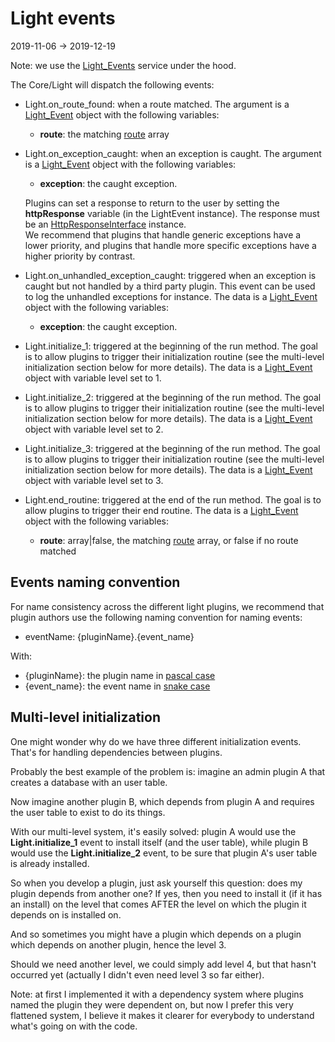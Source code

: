 Light events
=============
2019-11-06 -> 2019-12-19


Note: we use the [Light_Events](https://github.com/lingtalfi/Light_Events) service under the hood.


The Core/Light will dispatch the following events:


- Light.on_route_found: when a route matched. 
    The argument is a [Light_Event](https://github.com/lingtalfi/Light/blob/master/doc/api/Ling/Light/Events/LightEvent.md) object 
    with the following variables:
    - **route**: the matching [route](https://github.com/lingtalfi/Light/blob/master/doc/pages/route.md) array
    
- Light.on_exception_caught: when an exception is caught. The argument is a [Light_Event](https://github.com/lingtalfi/Light/blob/master/doc/api/Ling/Light/Events/LightEvent.md) object
    with the following variables:
    - **exception**: the caught exception.

    Plugins can set a response to return to the user by setting the **httpResponse** variable (in the LightEvent instance).
    The response must be an [HttpResponseInterface](https://github.com/lingtalfi/Light/blob/master/doc/api/Ling/Light/Http/HttpResponseInterface.md) instance.
    <br>We recommend that plugins that handle generic exceptions have a lower priority, and plugins that handle
    more specific exceptions have a higher priority by contrast.
        
- Light.on_unhandled_exception_caught: triggered when an exception is caught but not handled by a third party plugin. 
    This event can be used to log the unhandled exceptions for instance.
    The data is a [Light_Event](https://github.com/lingtalfi/Light/blob/master/doc/api/Ling/Light/Events/LightEvent.md) object
    with the following variables:
    - **exception**: the caught exception.
        
- Light.initialize_1: triggered at the beginning of the run method. The goal is to allow plugins to trigger their initialization routine (see the multi-level initialization section below for more details).
    The data is a [Light_Event](https://github.com/lingtalfi/Light/blob/master/doc/api/Ling/Light/Events/LightEvent.md) object with variable level set to 1.
- Light.initialize_2: triggered at the beginning of the run method. The goal is to allow plugins to trigger their initialization routine (see the multi-level initialization section below for more details).
    The data is a [Light_Event](https://github.com/lingtalfi/Light/blob/master/doc/api/Ling/Light/Events/LightEvent.md) object with variable level set to 2.
- Light.initialize_3: triggered at the beginning of the run method. The goal is to allow plugins to trigger their initialization routine (see the multi-level initialization section below for more details).
    The data is a [Light_Event](https://github.com/lingtalfi/Light/blob/master/doc/api/Ling/Light/Events/LightEvent.md) object with variable level set to 3.
- Light.end_routine: triggered at the end of the run method. The goal is to allow plugins to trigger their end routine.
    The data is a [Light_Event](https://github.com/lingtalfi/Light/blob/master/doc/api/Ling/Light/Events/LightEvent.md) object 
    with the following variables:
    - **route**: array|false, the matching [route](https://github.com/lingtalfi/Light/blob/master/doc/pages/route.md) array, or false if no route matched      

 
 
Events naming convention
--------------
 
For name consistency across the different light plugins, we recommend that plugin authors
use the following naming convention for naming events:

- eventName: {pluginName}.{event_name}

With:
- {pluginName}: the plugin name in [pascal case](https://github.com/lingtalfi/ConventionGuy/blob/master/nomenclature.stringCases.eng.md#pascalcase) 
- {event_name}: the event name in [snake case](https://github.com/lingtalfi/ConventionGuy/blob/master/nomenclature.stringCases.eng.md#snakecase) 



Multi-level initialization
-----------

One might wonder why do we have three different initialization events.
That's for handling dependencies between plugins.

Probably the best example of the problem is: imagine an admin plugin A that creates a database with an user table.

Now imagine another plugin B, which depends from plugin A and requires the user table to exist to do its things.

With our multi-level system, it's easily solved: plugin A would use the **Light.initialize_1** event to install
itself (and the user table), while plugin B would use the **Light.initialize_2** event, to be sure that plugin A's user table
is already installed.


So when you develop a plugin, just ask yourself this question: does my plugin depends from another one?
If yes, then you need to install it (if it has an install) on the level that comes AFTER the level on which 
the plugin it depends on is installed on.

And so sometimes you might have a plugin which depends on a plugin which depends on another plugin, hence
the level 3.

Should we need another level, we could simply add level 4, but that hasn't occurred yet (actually I didn't even
need level 3 so far either).



Note: at first I implemented it with a dependency system where plugins named the plugin they were dependent on,
but now I prefer this very flattened system, I believe it makes it clearer for everybody to understand what's going on
with the code. 

